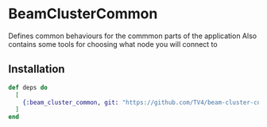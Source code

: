 # BeamClusterCommon

Defines common behaviours for the commmon parts of the application
Also contains some tools for choosing what node you will connect to

## Installation

```elixir
def deps do
  [
    {:beam_cluster_common, git: "https://github.com/TV4/beam-cluster-common.git", tag: "v0.1"}
  ]
end
```

